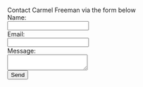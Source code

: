 <br>
Contact Carmel Freeman via the form below

<form action="https://formspree.io/xbjzleor" method="POST">
  <label for="name">Name:</label><br>
  <input type="text" name="name"><br>
  <label for="email">Email:</label><br>
  <input type="email" name="_replyto"><br>
  <label for="message">Message:</label><br>
  <textarea name="message"></textarea>
  <br>
  <button type="submit">Send</button>
</form>
